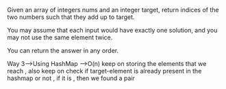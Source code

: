 Given an array of integers nums and an integer target, return indices of the two numbers such that they add up to target.

You may assume that each input would have exactly one solution, and you may not use the same element twice.

You can return the answer in any order.

Way 3-->Using HashMap -->O(n)
keep on storing the elements that we reach , also keep on check if target-element is already present in the hashmap or not , if it is , then we found a pair